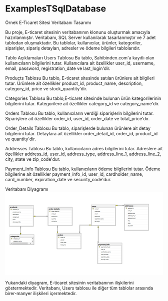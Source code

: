 # ExamplesTSqlDatabase

Örnek E-Ticaret Sitesi Veritabanı Tasarımı

Bu proje, E-ticaret sitesinin veritabanının klonunu oluşturmak amacıyla hazırlanmıştır. Veritabanı, SQL Server kullanılarak tasarlanmıştır ve 7 adet tablodan oluşmaktadır. Bu tablolar, kullanıcılar, ürünler, kategoriler, siparişler, sipariş detayları, adresler ve ödeme bilgileri tablolarıdır.

Tablo Açıklamaları
Users Tablosu
Bu tablo, Sahibinden.com'a kayıtlı olan kullanıcıların bilgilerini tutar. Kullanıcılara ait özellikler user_id, username, email, password, registration_date ve last_login'dir.

Products Tablosu
Bu tablo, E-ticaret sitesinde satılan ürünlere ait bilgileri tutar. Ürünlere ait özellikler product_id, product_name, description, category_id, price ve stock_quantity'dir.

Categories Tablosu
Bu tablo,E-ticaret sitesinde  bulunan ürün kategorilerinin bilgilerini tutar. Kategorilere ait özellikler category_id ve category_name'dir.

Orders Tablosu
Bu tablo, kullanıcıların verdiği siparişlerin bilgilerini tutar. Siparişlere ait özellikler order_id, user_id, order_date ve total_price'dır.

Order_Details Tablosu
Bu tablo, siparişlerde bulunan ürünlere ait detay bilgilerini tutar. Detaylara ait özellikler order_detail_id, order_id, product_id ve quantity'dir.

Addresses Tablosu
Bu tablo, kullanıcıların adres bilgilerini tutar. Adreslere ait özellikler address_id, user_id, address_type, address_line_1, address_line_2, city, state ve zip_code'dur.

Payment_Info Tablosu
Bu tablo, kullanıcıların ödeme bilgilerini tutar. Ödeme bilgilerine ait özellikler payment_info_id, user_id, cardholder_name, card_number, expiration_date ve security_code'dur.

Veritabanı Diyagramı
![Veritabanı Diyagramı](ETradeDiagram.png)

Yukarıdaki diyagram, E-ticaret sitesinin veritabanının ilişkilerini göstermektedir. Veritabanı, Users tablosu ile diğer tüm tablolar arasında birer-manyer ilişkileri içermektedir.
